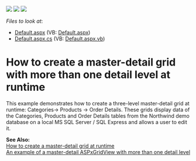 <!-- default badges list -->
![](https://img.shields.io/endpoint?url=https://codecentral.devexpress.com/api/v1/VersionRange/128538662/13.1.4%2B)
[![](https://img.shields.io/badge/Open_in_DevExpress_Support_Center-FF7200?style=flat-square&logo=DevExpress&logoColor=white)](https://supportcenter.devexpress.com/ticket/details/E2322)
[![](https://img.shields.io/badge/📖_How_to_use_DevExpress_Examples-e9f6fc?style=flat-square)](https://docs.devexpress.com/GeneralInformation/403183)
<!-- default badges end -->
<!-- default file list -->
*Files to look at*:

* [Default.aspx](./CS/WebSite/Default.aspx) (VB: [Default.aspx](./VB/WebSite/Default.aspx))
* [Default.aspx.cs](./CS/WebSite/Default.aspx.cs) (VB: [Default.aspx.vb](./VB/WebSite/Default.aspx.vb))
<!-- default file list end -->
# How to create a master-detail grid with more than one detail level at runtime


<p>This example demonstrates how to create a three-level master-detail grid at runtime: Categories-> Products -> Order Details. These grids display data of the Categories, Products and Order Details tables from the Northwind demo database on a local MS SQL Server / SQL Express and allows a user to edit it.</p><p><strong>See Also:</strong><br />
<a href="https://www.devexpress.com/Support/Center/p/E1141">How to create a master-detail grid at runtime</a><br />
<a href="https://www.devexpress.com/Support/Center/p/E392">An example of a master-detail ASPxGridView with more than one detail level</a></p>

<br/>


